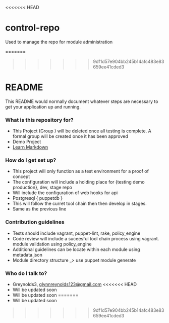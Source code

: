 <<<<<<< HEAD
# control-repo
Used to manage the repo for module administration

=======
>>>>>>> 9df1d57e904bb245b14afc483e83659ee41cded3
# README #

This README would normally document whatever steps are necessary to get your application up and running.

### What is this repository for? ###

* This Project (Group ) will be deleted once all testing is complete. A formal group will be created once it has been approved
* Demo Project
* [Learn Markdown](https://bitbucket.org/tutorials/markdowndemo)

### How do I get set up? ###

* This project will only function as a test environment for a proof of concept
* The configuration will include a holding place for {testing demo production}, dev, stage repo
* Will include the configuration of web hooks for api
* Postgresql { puppetdb }
* This will follow the curret tool chain then then develop in stages.
* Same as the previous line

### Contribution guidelines ###

* Tests should include vagrant, puppet-lint, rake, policy_engine
* Code review will include a suceesful tool chain process using vagrant. module validation using policy_engine
* Additional guidelines can be locate within each module using metadata.json
* Module directory structure _> use puppet module generate

### Who do I talk to? ###

* Greynolds3, glynnreynolds123@gmail.com
<<<<<<< HEAD
* Will be updated soon
* Will be updated soon
=======
* Will be updated soon
>>>>>>> 9df1d57e904bb245b14afc483e83659ee41cded3
